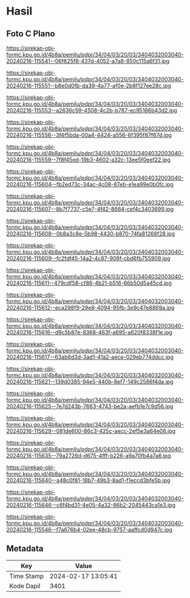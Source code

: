 # Hasil

## Foto C Plano

https://sirekap-obj-formc.kpu.go.id/4b8a/pemilu/pdpr/34/04/03/20/03/3404032003040-20240216-115541--06f625f8-437d-4052-a7a8-850c115a6f31.jpg

https://sirekap-obj-formc.kpu.go.id/4b8a/pemilu/pdpr/34/04/03/20/03/3404032003040-20240216-115551--b8e0d0fb-da39-4a77-af0e-2b8f127ee28c.jpg

https://sirekap-obj-formc.kpu.go.id/4b8a/pemilu/pdpr/34/04/03/20/03/3404032003040-20240216-115553--a2636c59-4508-4c2b-b787-ec95186b43d2.jpg

https://sirekap-obj-formc.kpu.go.id/4b8a/pemilu/pdpr/34/04/03/20/03/3404032003040-20240216-115556--3f4f5bda-00a4-4424-a556-6f395f87f67d.jpg

https://sirekap-obj-formc.kpu.go.id/4b8a/pemilu/pdpr/34/04/03/20/03/3404032003040-20240216-115559--7f8f45ed-19b3-4602-a32c-13ee5f0eef22.jpg

https://sirekap-obj-formc.kpu.go.id/4b8a/pemilu/pdpr/34/04/03/20/03/3404032003040-20240216-115604--fb2ed73c-34ac-4c08-87eb-e1ea99e0b0fc.jpg

https://sirekap-obj-formc.kpu.go.id/4b8a/pemilu/pdpr/34/04/03/20/03/3404032003040-20240216-115607--8b7f7737-c5e7-4f42-8664-cef4c3403699.jpg

https://sirekap-obj-formc.kpu.go.id/4b8a/pemilu/pdpr/34/04/03/20/03/3404032003040-20240216-115608--0b8a3c8e-5b98-4430-b870-74fa81268f28.jpg

https://sirekap-obj-formc.kpu.go.id/4b8a/pemilu/pdpr/34/04/03/20/03/3404032003040-20240216-115609--fc2fdf45-14a2-4c87-908f-cbd6fb755909.jpg

https://sirekap-obj-formc.kpu.go.id/4b8a/pemilu/pdpr/34/04/03/20/03/3404032003040-20240216-115611--479cdf58-cf86-4b21-b516-66b50d5a45cd.jpg

https://sirekap-obj-formc.kpu.go.id/4b8a/pemilu/pdpr/34/04/03/20/03/3404032003040-20240216-115612--eca298f9-29e8-4094-95fb-3e9c47e8869a.jpg

https://sirekap-obj-formc.kpu.go.id/4b8a/pemilu/pdpr/34/04/03/20/03/3404032003040-20240216-115616--d9c5b87e-8368-463f-a695-a620f8338f1e.jpg

https://sirekap-obj-formc.kpu.go.id/4b8a/pemilu/pdpr/34/04/03/20/03/3404032003040-20240216-115617--63ab6d3d-3ad1-41a2-aece-029eb774ddcc.jpg

https://sirekap-obj-formc.kpu.go.id/4b8a/pemilu/pdpr/34/04/03/20/03/3404032003040-20240216-115621--139d0385-94e5-440b-8ef7-149c2586f4da.jpg

https://sirekap-obj-formc.kpu.go.id/4b8a/pemilu/pdpr/34/04/03/20/03/3404032003040-20240216-115625--7e7d243b-7663-4743-be2a-aefb1e7c9d56.jpg

https://sirekap-obj-formc.kpu.go.id/4b8a/pemilu/pdpr/34/04/03/20/03/3404032003040-20240216-115629--081de600-86c3-425c-aecc-2ef5e3a64e08.jpg

https://sirekap-obj-formc.kpu.go.id/4b8a/pemilu/pdpr/34/04/03/20/03/3404032003040-20240216-115635--79a2726d-d675-4fff-b226-a9a70fb4a7a6.jpg

https://sirekap-obj-formc.kpu.go.id/4b8a/pemilu/pdpr/34/04/03/20/03/3404032003040-20240216-115640--a48c0f81-18b7-49b3-8ad1-f1eccd3bfe5b.jpg

https://sirekap-obj-formc.kpu.go.id/4b8a/pemilu/pdpr/34/04/03/20/03/3404032003040-20240216-115646--c6f4bd31-4e05-4a32-86b2-2045443ca1e3.jpg

https://sirekap-obj-formc.kpu.go.id/4b8a/pemilu/pdpr/34/04/03/20/03/3404032003040-20240216-115546--f7a676b4-02ee-48cb-9757-aaffcd0d947c.jpg


## Metadata

| Key        | Value               |
| ---------- | ------------------- |
| Time Stamp | 2024-02-17 13:05:41 |
| Kode Dapil | 3401                |



